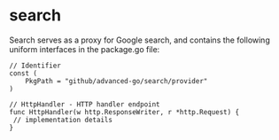 # search

Search serves as a proxy for Google search, and contains the following uniform interfaces in the package.go file:
~~~
// Identifier
const (
	PkgPath = "github/advanced-go/search/provider"
)

// HttpHandler - HTTP handler endpoint
func HttpHandler(w http.ResponseWriter, r *http.Request) {
 // implementation details	
}

~~~

